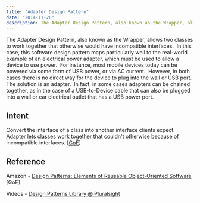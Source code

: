 ```yaml
---
title: "Adapter Design Pattern"
date: "2014-11-26"
description: The Adapter Design Pattern, also known as the Wrapper, allows two classes to work together that otherwise would have incompatible interfaces.
---
```


The Adapter Design Pattern, also known as the Wrapper, allows two classes to work together that otherwise would have incompatible interfaces.  In this case, this software design pattern maps particularly well to the real-world example of an electrical power adapter, which must be used to allow a device to use power.  For instance, most mobile devices today can be powered via some form of USB power, or via AC current.  However, in both cases there is no direct way for the device to plug into the wall or USB port.  The solution is an adapter.  In fact, in some cases adapters can be chained together, as in the case of a USB-to-Device cable that can also be plugged into a wall or car electrical outlet that has a USB power port.

## Intent

Convert the interface of a class into another interface clients expect.  Adapter lets classes work together that couldn't otherwise because of incompatible interfaces. \[[GoF](http://amzn.to/vep3BT)\]

## Reference

Amazon - [Design Patterns: Elements of Reusable Object-Oriented Software](http://amzn.to/vep3BT) \[GoF\]

Videos - [Design Patterns Library @ Pluralsight](http://bit.ly/DesignPatternsLibrary)
